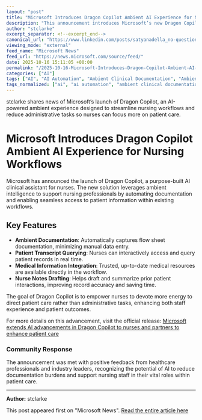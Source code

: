 ```yaml
---
layout: "post"
title: "Microsoft Introduces Dragon Copilot Ambient AI Experience for Nursing Workflows"
description: "This announcement introduces Microsoft’s new Dragon Copilot, an AI-driven clinical assistant purpose-built for nurses. The ambient experience captures clinical documentation, queries patient transcripts, and integrates trusted medical information into nursing workflows, reducing administrative burden and empowering nurses to focus on patient care. The post highlights Microsoft’s commitment to applying AI advancements in healthcare to improve workflow efficiency and enhance patient outcomes through automation and intelligent support."
author: "stclarke"
excerpt_separator: <!--excerpt_end-->
canonical_url: "https://www.linkedin.com/posts/satyanadella_no-question-that-nurses-are-the-heartbeat-activity-7384590573808234496-aaYh"
viewing_mode: "external"
feed_name: "Microsoft News"
feed_url: "https://news.microsoft.com/source/feed/"
date: 2025-10-16 15:11:05 +00:00
permalink: "/2025-10-16-Microsoft-Introduces-Dragon-Copilot-Ambient-AI-Experience-for-Nursing-Workflows.html"
categories: ["AI"]
tags: ["AI", "AI Automation", "Ambient Clinical Documentation", "Ambient Experience", "Clinical Assistant", "Company News", "Digital Health", "Dragon Copilot", "Healthcare AI", "LinkedIn Post", "Medical Information Retrieval", "Microsoft AI", "News", "Nuance", "Nursing Workflows", "Patient Care", "Patient Data", "Workflow Automation"]
tags_normalized: ["ai", "ai automation", "ambient clinical documentation", "ambient experience", "clinical assistant", "company news", "digital health", "dragon copilot", "healthcare ai", "linkedin post", "medical information retrieval", "microsoft ai", "news", "nuance", "nursing workflows", "patient care", "patient data", "workflow automation"]
---
```


stclarke shares news of Microsoft’s launch of Dragon Copilot, an AI-powered ambient experience designed to streamline nursing workflows and reduce administrative tasks so nurses can focus more on patient care.<!--excerpt_end-->

# Microsoft Introduces Dragon Copilot Ambient AI Experience for Nursing Workflows

Microsoft has announced the launch of Dragon Copilot, a purpose-built AI clinical assistant for nurses. The new solution leverages ambient intelligence to support nursing professionals by automating documentation and enabling seamless access to patient information within existing workflows.

## Key Features

- **Ambient Documentation**: Automatically captures flow sheet documentation, minimizing manual data entry.
- **Patient Transcript Querying**: Nurses can interactively access and query patient records in real time.
- **Medical Information Integration**: Trusted, up-to-date medical resources are available directly in the workflow.
- **Nurse Notes Drafting**: Helps draft and summarize prior patient interactions, improving record accuracy and saving time.

The goal of Dragon Copilot is to empower nurses to devote more energy to direct patient care rather than administrative tasks, enhancing both staff experience and patient outcomes.

For more details on this advancement, visit the official release: [Microsoft extends AI advancements in Dragon Copilot to nurses and partners to enhance patient care](https://www.prnewswire.com/news-releases/microsoft-extends-ai-advancements-in-dragon-copilot-to-nurses-and-partners-to-enhance-patient-care-302585681.html)

### Community Response

The announcement was met with positive feedback from healthcare professionals and industry leaders, recognizing the potential of AI to reduce documentation burdens and support nursing staff in their vital roles within patient care.

---
**Author:** stclarke

This post appeared first on "Microsoft News". [Read the entire article here](https://www.linkedin.com/posts/satyanadella_no-question-that-nurses-are-the-heartbeat-activity-7384590573808234496-aaYh)
